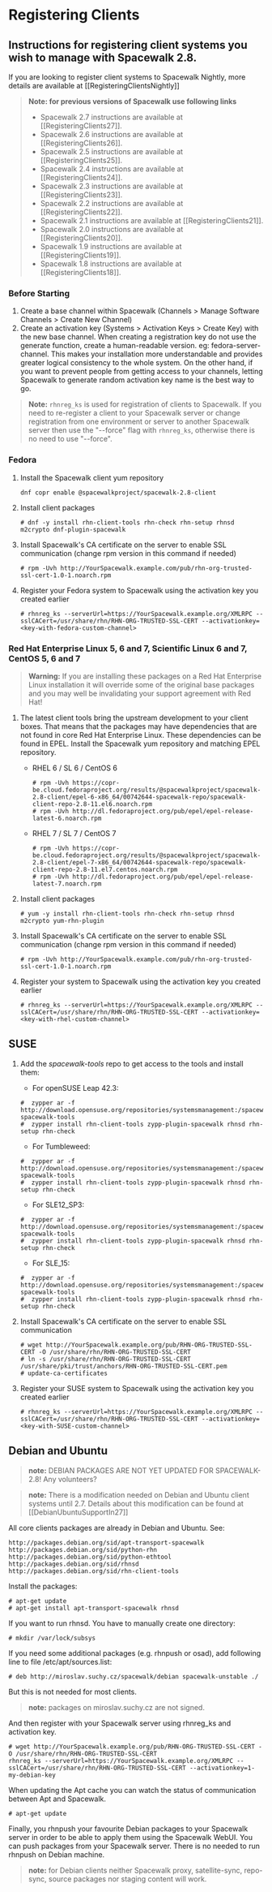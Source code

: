 Registering Clients
===================

## Instructions for registering client systems you wish to manage with Spacewalk 2.8.
If you are looking to register client systems to Spacewalk Nightly, more details are available at [[RegisteringClientsNightly]]

> **Note: for previous versions of Spacewalk use following links**
> - Spacewalk 2.7 instructions are available at [[RegisteringClients27]].
> - Spacewalk 2.6 instructions are available at [[RegisteringClients26]].
> - Spacewalk 2.5 instructions are available at [[RegisteringClients25]].
> - Spacewalk 2.4 instructions are available at [[RegisteringClients24]].
> - Spacewalk 2.3 instructions are available at [[RegisteringClients23]].
> - Spacewalk 2.2 instructions are available at [[RegisteringClients22]].
> - Spacewalk 2.1 instructions are available at [[RegisteringClients21]].
> - Spacewalk 2.0 instructions are available at [[RegisteringClients20]].
> - Spacewalk 1.9 instructions are available at [[RegisteringClients19]].
> - Spacewalk 1.8 instructions are available at [[RegisteringClients18]].

### Before Starting
1. Create a base channel within Spacewalk (Channels > Manage Software Channels > Create New Channel)
2. Create an activation key (Systems > Activation Keys > Create Key) with the new base channel. When creating a registration key do not use the generate function, create a human-readable version. eg: fedora-server-channel. This makes your installation more understandable and provides greater logical consistency to the whole system. On the other hand, if you want to prevent people from getting access to your channels, letting Spacewalk to generate random activation key name is the best way to go.

> **Note:**
> `rhnreg_ks` is used for registration of clients to Spacewalk. If you need to re-register a client to your Spacewalk server or change registration from one environment or server to another Spacewalk server then use the "--force" flag with `rhnreg_ks`, otherwise there is no need to use "--force".

### Fedora

1. Install the Spacewalk client yum repository
      ```
      dnf copr enable @spacewalkproject/spacewalk-2.8-client 
      ```
       
2. Install client packages
      ```
      # dnf -y install rhn-client-tools rhn-check rhn-setup rhnsd m2crypto dnf-plugin-spacewalk
      ```

3. Install Spacewalk's CA certificate on the server to enable SSL communication (change rpm version in this command if needed)     
      ```
      # rpm -Uvh http://YourSpacewalk.example.com/pub/rhn-org-trusted-ssl-cert-1.0-1.noarch.rpm
      ```

4. Register your Fedora system to Spacewalk using the activation key you created earlier  
      ```
      # rhnreg_ks --serverUrl=https://YourSpacewalk.example.org/XMLRPC --sslCACert=/usr/share/rhn/RHN-ORG-TRUSTED-SSL-CERT --activationkey=<key-with-fedora-custom-channel>
      ```

### Red Hat Enterprise Linux 5, 6 and 7, Scientific Linux 6 and 7, CentOS 5, 6 and 7

> **Warning:**
> If you are installing these packages on a Red Hat Enterprise Linux installation it will override some of the original base packages and you may well be invalidating your support agreement with Red Hat!
    
1. The latest client tools bring the upstream development to your client boxes. That means that the packages may have dependencies that are not found in core Red Hat Enterprise Linux. These dependencies can be found in EPEL. Install the Spacewalk yum repository and matching EPEL repository.
    
     * RHEL 6 / SL 6 / CentOS 6
       ```
       # rpm -Uvh https://copr-be.cloud.fedoraproject.org/results/@spacewalkproject/spacewalk-2.8-client/epel-6-x86_64/00742644-spacewalk-repo/spacewalk-client-repo-2.8-11.el6.noarch.rpm
       # rpm -Uvh http://dl.fedoraproject.org/pub/epel/epel-release-latest-6.noarch.rpm
       ```

     * RHEL 7 / SL 7 / CentOS 7
       ```
       # rpm -Uvh https://copr-be.cloud.fedoraproject.org/results/@spacewalkproject/spacewalk-2.8-client/epel-7-x86_64/00742644-spacewalk-repo/spacewalk-client-repo-2.8-11.el7.centos.noarch.rpm
       # rpm -Uvh http://dl.fedoraproject.org/pub/epel/epel-release-latest-7.noarch.rpm
       ```
    
2. Install client packages

   ```
   # yum -y install rhn-client-tools rhn-check rhn-setup rhnsd m2crypto yum-rhn-plugin
   ```

3. Install Spacewalk's CA certificate on the server to enable SSL communication (change rpm version in this command if needed)
   ```
   # rpm -Uvh http://YourSpacewalk.example.com/pub/rhn-org-trusted-ssl-cert-1.0-1.noarch.rpm
   ```

4. Register your system to Spacewalk using the activation key you created earlier
   ```
   # rhnreg_ks --serverUrl=https://YourSpacewalk.example.org/XMLRPC --sslCACert=/usr/share/rhn/RHN-ORG-TRUSTED-SSL-CERT --activationkey=<key-with-rhel-custom-channel> 
   ```

## SUSE

1. Add the *spacewalk-tools* repo to get access to the tools and install them:

    * For openSUSE Leap 42.3:

    ```
    #  zypper ar -f http://download.opensuse.org/repositories/systemsmanagement:/spacewalk:/2.8/openSUSE_Leap_42.3/ spacewalk-tools
    #  zypper install rhn-client-tools zypp-plugin-spacewalk rhnsd rhn-setup rhn-check
    ```

    * For Tumbleweed:

    ```
    #  zypper ar -f http://download.opensuse.org/repositories/systemsmanagement:/spacewalk:/2.8/openSUSE_Tumbleweed/ spacewalk-tools
    #  zypper install rhn-client-tools zypp-plugin-spacewalk rhnsd rhn-setup rhn-check
    ```

    * For SLE12_SP3:

    ```
    #  zypper ar -f http://download.opensuse.org/repositories/systemsmanagement:/spacewalk:/2.8/SLE_12_SP3/ spacewalk-tools
    #  zypper install rhn-client-tools zypp-plugin-spacewalk rhnsd rhn-setup rhn-check
    ```

    * For SLE_15:

    ```
    #  zypper ar -f http://download.opensuse.org/repositories/systemsmanagement:/spacewalk:/2.8/SLE_15/ spacewalk-tools
    #  zypper install rhn-client-tools zypp-plugin-spacewalk rhnsd rhn-setup rhn-check
    ```

2. Install Spacewalk's CA certificate on the server to enable SSL communication

    ```
    # wget http://YourSpacewalk.example.org/pub/RHN-ORG-TRUSTED-SSL-CERT -O /usr/share/rhn/RHN-ORG-TRUSTED-SSL-CERT
    # ln -s /usr/share/rhn/RHN-ORG-TRUSTED-SSL-CERT /usr/share/pki/trust/anchors/RHN-ORG-TRUSTED-SSL-CERT.pem
    # update-ca-certificates
    ```

3. Register your SUSE system to Spacewalk using the activation key you created earlier

    ```   
    # rhnreg_ks --serverUrl=https://YourSpacewalk.example.org/XMLRPC --sslCACert=/usr/share/rhn/RHN-ORG-TRUSTED-SSL-CERT --activationkey=<key-with-SUSE-custom-channel> 
    ```

## Debian and Ubuntu

> **note:**
> DEBIAN PACKAGES ARE NOT YET UPDATED FOR SPACEWALK-2.8! Any volunteers?

> **note:**
> There is a modification needed on Debian and Ubuntu client systems until 2.7.  Details about this modification can be found at [[DebianUbuntuSupportIn27]]
    
All core clients packages are already in Debian and Ubuntu. See:
    
    http://packages.debian.org/sid/apt-transport-spacewalk
    http://packages.debian.org/sid/python-rhn
    http://packages.debian.org/sid/python-ethtool
    http://packages.debian.org/sid/rhnsd
    http://packages.debian.org/sid/rhn-client-tools

Install the packages:

  ```
  # apt-get update
  # apt-get install apt-transport-spacewalk rhnsd
  ```

If you want to run rhnsd. You have to manually create one directory:

  ```
  # mkdir /var/lock/subsys
  ```
  
If you need some additional packages (e.g. rhnpush or osad), add following line to file /etc/apt/sources.list:

  ```
  # deb http://miroslav.suchy.cz/spacewalk/debian spacewalk-unstable ./
  ```

But this is not needed for most clients.

> **note:**
> packages on miroslav.suchy.cz are not signed.


And then register with your Spacewalk server using rhnreg_ks and activation key.


    # wget http://YourSpacewalk.example.org/pub/RHN-ORG-TRUSTED-SSL-CERT -O /usr/share/rhn/RHN-ORG-TRUSTED-SSL-CERT
    rhnreg_ks --serverUrl=https://YourSpacewalk.example.org/XMLRPC --sslCACert=/usr/share/rhn/RHN-ORG-TRUSTED-SSL-CERT --activationkey=1-my-debian-key

When updating the Apt cache you can watch the status of communication between Apt and Spacewalk.

    # apt-get update

Finally, you rhnpush your favourite Debian packages to your Spacewalk server in order to be able to apply them using the Spacewalk WebUI. You can push packages from your Spacewalk server. There is no needed to run rhnpush on Debian machine.

> **note:** 
> for Debian clients neither Spacewalk proxy, satellite-sync, repo-sync, source packages nor staging content will work.

